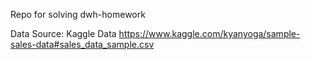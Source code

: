 Repo for solving dwh-homework 

Data Source: 
Kaggle Data
https://www.kaggle.com/kyanyoga/sample-sales-data#sales_data_sample.csv
